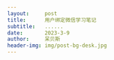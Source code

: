 ```yaml
---
layout:     post
title:      用户绑定微信学习笔记
subtitle:   ......
date:       2023-3-9
author:     呆贝斯
header-img: img/post-bg-desk.jpg
---
```

